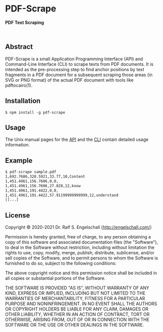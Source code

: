 
PDF-Scrape
==========

**PDF Text Scraping**

<p/>
<img src="https://nodei.co/npm/pdf-scrape.png?downloads=true&stars=true" alt=""/>

<p/>
<img src="https://david-dm.org/rse/pdf-scrape.png" alt=""/>

Abstract
--------

PDF-Scrape is a small Application Programming Interface (API) and
Command-Line Interface (CLI) to scrape texts from PDF documents. It is
intended as the pre-processing step to find anchor positions by text
fragments in a PDF document for a subsequent scraping those areas (in SVG
or PNG format) of the actual PDF document with tools like pdftocairo(1).

Installation
------------

```
$ npm install -g pdf-scrape
```

Usage
-----

The Unix manual pages for the
[API](https://github.com/rse/pdf-scrape/blob/master/pdf-scrape-api.md) and the
[CLI](https://github.com/rse/pdf-scrape/blob/master/pdf-scrape-cli.md) contain
detailed usage information.

Example
-------

```sh
$ pdf-scrape sample.pdf
1,692.7686,328.5921,33.77,10,Content
1,451.4961,156.7606,0,0,
1,451.4961,156.7606,27.828,12,know
1,451.4961,191.4422,0,0,
1,451.4961,191.4422,57.91199999999999,12,understand
[]...]
```

License
-------

Copyright &copy; 2020-2021 Dr. Ralf S. Engelschall (http://engelschall.com/)

Permission is hereby granted, free of charge, to any person obtaining
a copy of this software and associated documentation files (the
"Software"), to deal in the Software without restriction, including
without limitation the rights to use, copy, modify, merge, publish,
distribute, sublicense, and/or sell copies of the Software, and to
permit persons to whom the Software is furnished to do so, subject to
the following conditions:

The above copyright notice and this permission notice shall be included
in all copies or substantial portions of the Software.

THE SOFTWARE IS PROVIDED "AS IS", WITHOUT WARRANTY OF ANY KIND,
EXPRESS OR IMPLIED, INCLUDING BUT NOT LIMITED TO THE WARRANTIES OF
MERCHANTABILITY, FITNESS FOR A PARTICULAR PURPOSE AND NONINFRINGEMENT.
IN NO EVENT SHALL THE AUTHORS OR COPYRIGHT HOLDERS BE LIABLE FOR ANY
CLAIM, DAMAGES OR OTHER LIABILITY, WHETHER IN AN ACTION OF CONTRACT,
TORT OR OTHERWISE, ARISING FROM, OUT OF OR IN CONNECTION WITH THE
SOFTWARE OR THE USE OR OTHER DEALINGS IN THE SOFTWARE.

